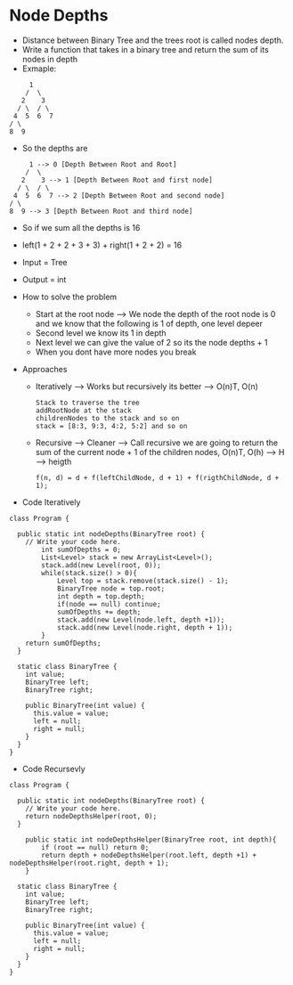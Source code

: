 # Node Depths
* Distance between Binary Tree and the trees root is called nodes depth.
* Write a function that takes in a binary tree and return the sum of its nodes in depth
* Exmaple:
```
     1
    /  \
   2    3
  / \  / \
 4  5  6  7
/ \     
8  9   
```
* So the depths are
```
     1 --> 0 [Depth Between Root and Root]
    /  \
   2    3 --> 1 [Depth Between Root and first node]
  / \  / \
 4  5  6  7 --> 2 [Depth Between Root and second node]
/ \     
8  9 --> 3 [Depth Between Root and third node]
```
* So if we sum all the depths is 16
* left(1 + 2 + 2 + 3 + 3) + right(1 + 2 + 2) = 16

* Input = Tree
* Output = int

* How to solve the problem
    * Start at the root node --> We node the depth of the root node is 0 and we know that the following is 1 of depth, one level depeer
    * Second level we know its 1 in depth
    * Next level we can give the value of 2 so its the node depths + 1
    * When you dont have more nodes you break

* Approaches
    *   Iteratively --> Works but recursively its better --> O(n)T, O(n)
        ```
        Stack to traverse the tree
        addRootNode at the stack
        childrenNodes to the stack and so on
        stack = [8:3, 9:3, 4:2, 5:2] and so on
        ```
    *   Recursive --> Cleaner --> Call recursive we are going to return the sum of the current node + 1 of the children nodes, O(n)T, O(h) --> H --> heigth
        ```
        f(n, d) = d + f(leftChildNode, d + 1) + f(rigthChildNode, d + 1);
        ```
* Code Iteratively
```
class Program {

  public static int nodeDepths(BinaryTree root) {
    // Write your code here.
		int sumOfDepths = 0;
		List<Level> stack = new ArrayList<Level>();
		stack.add(new Level(root, 0));
		while(stack.size() > 0){
			Level top = stack.remove(stack.size() - 1);
			BinaryTree node = top.root;
			int depth = top.depth;
			if(node == null) continue;
			sumOfDepths += depth;
			stack.add(new Level(node.left, depth +1));
			stack.add(new Level(node.right, depth + 1));
		}
    return sumOfDepths;
  }

  static class BinaryTree {
    int value;
    BinaryTree left;
    BinaryTree right;

    public BinaryTree(int value) {
      this.value = value;
      left = null;
      right = null;
    }
  }
}
```
* Code Recursevly
```
class Program {

  public static int nodeDepths(BinaryTree root) {
    // Write your code here.
    return nodeDepthsHelper(root, 0);
  }
	
	public static int nodeDepthsHelper(BinaryTree root, int depth){
		if (root == null) return 0;
		return depth + nodeDepthsHelper(root.left, depth +1) + nodeDepthsHelper(root.right, depth + 1);
	}

  static class BinaryTree {
    int value;
    BinaryTree left;
    BinaryTree right;

    public BinaryTree(int value) {
      this.value = value;
      left = null;
      right = null;
    }
  }
}
```


